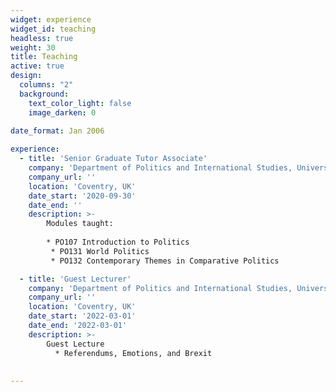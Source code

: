```yaml
---
widget: experience
widget_id: teaching
headless: true
weight: 30
title: Teaching
active: true
design:
  columns: "2"
  background:
    text_color_light: false
    image_darken: 0
    
date_format: Jan 2006

experience:
  - title: 'Senior Graduate Tutor Associate'
    company: 'Department of Politics and International Studies, University of Warwick'
    company_url: ''
    location: 'Coventry, UK'
    date_start: '2020-09-30'
    date_end: ''
    description: >-
        Modules taught:
        
        * PO107 Introduction to Politics
         * PO131 World Politics
         * PO132 Contemporary Themes in Comparative Politics

  - title: 'Guest Lecturer'
    company: 'Department of Politics and International Studies, University of Warwick'
    company_url: ''
    location: 'Coventry, UK'
    date_start: '2022-03-01'
    date_end: '2022-03-01'
    description: >-
        Guest Lecture
          * Referendums, Emotions, and Brexit
  
               
---
```


